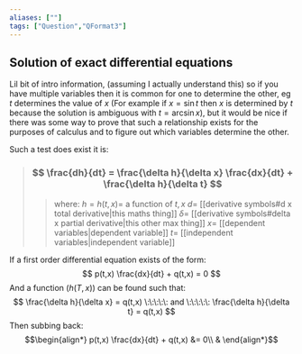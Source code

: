 ```yaml
---
aliases: [""]
tags: ["Question","QFormat3"]
---
```


#### 
## Solution of exact differential equations
Lil bit of intro information, (assuming I actually understand this) so if you have multiple variables then it is common for one to determine the other, eg $t$ determines the value of $x$ (For example if $x=\sin t$ then $x$ is determined by $t$ because the solution is ambiguous with $t=\arcsin x$), but it would be nice if there was some way to prove that such a relationship exists for the purposes of calculus and to figure out which variables determine the other.

Such a test does exist it is:
> ### $$ \frac{dh}{dt} = \frac{\delta h}{\delta x} \frac{dx}{dt} + \frac{\delta h}{\delta t} $$ 
>> where:
>> $h=h(t,x)=$ a function of $t,x$
>> $d=$ [[derivative symbols#d x total derivative|this maths thing]]
>> $\delta=$ [[derivative symbols#delta x partial derivative|this other max thing]]
>> $x=$ [[dependent variables|dependent variable]]
>> $t=$ [[independent variables|independent variable]]

If a first order differential equation exists of the form:
$$ p(t,x) \frac{dx}{dt} + q(t,x) = 0 $$
And a function ($h(T,x)$) can be found such that:
$$ \frac{\delta h}{\delta x} = q(t,x) \:\:\:\:\: and \:\:\:\:\: \frac{\delta h}{\delta t} = q(t,x) $$
Then subbing back:
$$\begin{align*}
p(t,x) \frac{dx}{dt} + q(t,x) &= 0\\
&
\end{align*}$$